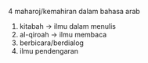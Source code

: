 4 maharoj/kemahiran dalam bahasa arab

1. kitabah -> ilmu dalam menulis
2. al-qiroah -> ilmu membaca
3. berbicara/berdialog
4. ilmu pendengaran
